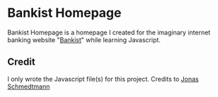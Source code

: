 # Bankist Homepage

Bankist Homepage is a homepage I created for the imaginary internet banking website "[Bankist](https://github.com/hiiragi1604/bankist)" while learning Javascript.

## Credit

I only wrote the Javascript file(s) for this project. Credits to [Jonas Schmedtmann](https://codingheroes.io/)
